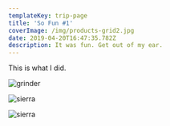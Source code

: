 ```yaml
---
templateKey: trip-page
title: 'So Fun #1'
coverImage: /img/products-grid2.jpg
date: 2019-04-20T16:47:35.782Z
description: It was fun. Get out of my ear.
---
```

This is what I did.

![grinder](/img/blog-index.jpg "Coffee Grinder")

![sierra](/img/sierra.jpg "Sierra")

![sierra](/img/sierra.jpg "Sierra")
